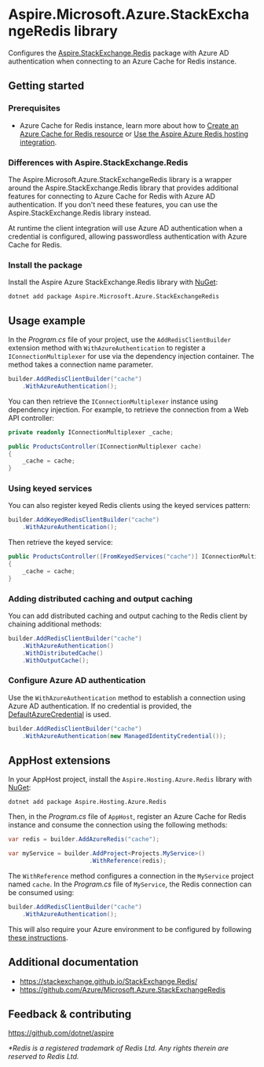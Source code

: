 # Aspire.Microsoft.Azure.StackExchangeRedis library

Configures the [Aspire.StackExchange.Redis](https://www.nuget.org/packages/Aspire.StackExchange.Redis) package with Azure AD authentication when connecting to an Azure Cache for Redis instance.

## Getting started

### Prerequisites

- Azure Cache for Redis instance, learn more about how to [Create an Azure Cache for Redis resource](https://learn.microsoft.com/azure/azure-cache-for-redis/quickstart-create-redis) or [Use the Aspire Azure Redis hosting integration](https://learn.microsoft.com/dotnet/aspire/caching/azure-cache-for-redis-integration).

### Differences with Aspire.StackExchange.Redis

The Aspire.Microsoft.Azure.StackExchangeRedis library is a wrapper around the Aspire.StackExchange.Redis library that provides additional features for connecting to Azure Cache for Redis with Azure AD authentication. If you don't need these features, you can use the Aspire.StackExchange.Redis library instead.

At runtime the client integration will use Azure AD authentication when a credential is configured, allowing passwordless authentication with Azure Cache for Redis.

### Install the package

Install the Aspire Azure StackExchange.Redis library with [NuGet](https://www.nuget.org):

```dotnetcli
dotnet add package Aspire.Microsoft.Azure.StackExchangeRedis
```

## Usage example

In the _Program.cs_ file of your project, use the `AddRedisClientBuilder` extension method with `WithAzureAuthentication` to register a `IConnectionMultiplexer` for use via the dependency injection container. The method takes a connection name parameter.

```csharp
builder.AddRedisClientBuilder("cache")
    .WithAzureAuthentication();
```

You can then retrieve the `IConnectionMultiplexer` instance using dependency injection. For example, to retrieve the connection from a Web API controller:

```csharp
private readonly IConnectionMultiplexer _cache;

public ProductsController(IConnectionMultiplexer cache)
{
    _cache = cache;
}
```

### Using keyed services

You can also register keyed Redis clients using the keyed services pattern:

```csharp
builder.AddKeyedRedisClientBuilder("cache")
    .WithAzureAuthentication();
```

Then retrieve the keyed service:

```csharp
public ProductsController([FromKeyedServices("cache")] IConnectionMultiplexer cache)
{
    _cache = cache;
}
```

### Adding distributed caching and output caching

You can add distributed caching and output caching to the Redis client by chaining additional methods:

```csharp
builder.AddRedisClientBuilder("cache")
    .WithAzureAuthentication()
    .WithDistributedCache()
    .WithOutputCache();
```

### Configure Azure AD authentication

Use the `WithAzureAuthentication` method to establish a connection using Azure AD authentication. If no credential is provided, the [DefaultAzureCredential](https://learn.microsoft.com/dotnet/api/azure.identity.defaultazurecredential) is used.

```csharp
builder.AddRedisClientBuilder("cache")
    .WithAzureAuthentication(new ManagedIdentityCredential());
```

## AppHost extensions

In your AppHost project, install the `Aspire.Hosting.Azure.Redis` library with [NuGet](https://www.nuget.org):

```dotnetcli
dotnet add package Aspire.Hosting.Azure.Redis
```

Then, in the _Program.cs_ file of `AppHost`, register an Azure Cache for Redis instance and consume the connection using the following methods:

```csharp
var redis = builder.AddAzureRedis("cache");

var myService = builder.AddProject<Projects.MyService>()
                       .WithReference(redis);
```

The `WithReference` method configures a connection in the `MyService` project named `cache`. In the _Program.cs_ file of `MyService`, the Redis connection can be consumed using:

```csharp
builder.AddRedisClientBuilder("cache")
    .WithAzureAuthentication();
```

This will also require your Azure environment to be configured by following [these instructions](https://learn.microsoft.com/dotnet/aspire/azure/local-provisioning#configuration).

## Additional documentation

* https://stackexchange.github.io/StackExchange.Redis/
* https://github.com/Azure/Microsoft.Azure.StackExchangeRedis

## Feedback & contributing

https://github.com/dotnet/aspire

_*Redis is a registered trademark of Redis Ltd. Any rights therein are reserved to Redis Ltd._
